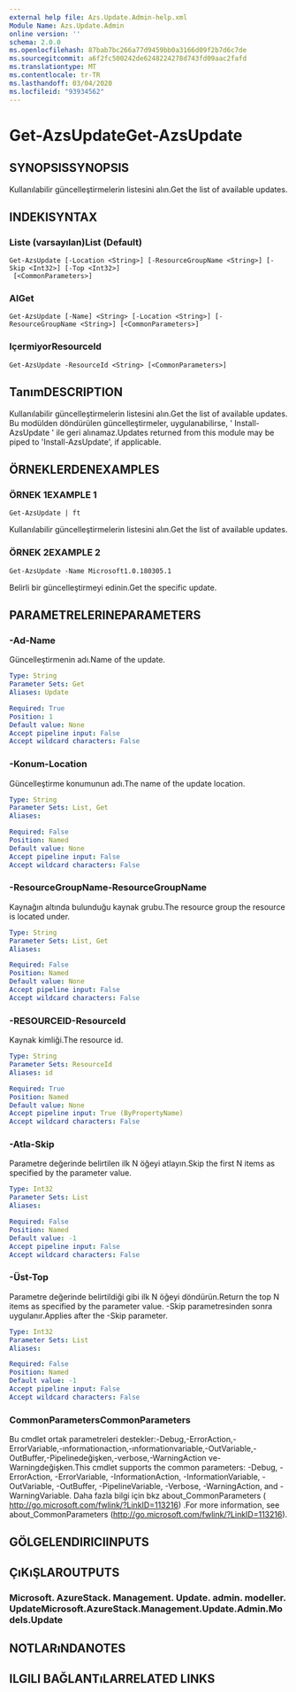 ```yaml
---
external help file: Azs.Update.Admin-help.xml
Module Name: Azs.Update.Admin
online version: ''
schema: 2.0.0
ms.openlocfilehash: 87bab7bc266a77d9459bb0a3166d09f2b7d6c7de
ms.sourcegitcommit: a6f2fc500242de6248224278d743fd09aac2fafd
ms.translationtype: MT
ms.contentlocale: tr-TR
ms.lasthandoff: 03/04/2020
ms.locfileid: "93934562"
---
```

# <span data-ttu-id="9d72b-101">Get-AzsUpdate</span><span class="sxs-lookup"><span data-stu-id="9d72b-101">Get-AzsUpdate</span></span>

## <span data-ttu-id="9d72b-102">SYNOPSIS</span><span class="sxs-lookup"><span data-stu-id="9d72b-102">SYNOPSIS</span></span>
<span data-ttu-id="9d72b-103">Kullanılabilir güncelleştirmelerin listesini alın.</span><span class="sxs-lookup"><span data-stu-id="9d72b-103">Get the list of available updates.</span></span>

## <span data-ttu-id="9d72b-104">INDEKI</span><span class="sxs-lookup"><span data-stu-id="9d72b-104">SYNTAX</span></span>

### <span data-ttu-id="9d72b-105">Liste (varsayılan)</span><span class="sxs-lookup"><span data-stu-id="9d72b-105">List (Default)</span></span>
```
Get-AzsUpdate [-Location <String>] [-ResourceGroupName <String>] [-Skip <Int32>] [-Top <Int32>]
 [<CommonParameters>]
```

### <span data-ttu-id="9d72b-106">Al</span><span class="sxs-lookup"><span data-stu-id="9d72b-106">Get</span></span>
```
Get-AzsUpdate [-Name] <String> [-Location <String>] [-ResourceGroupName <String>] [<CommonParameters>]
```

### <span data-ttu-id="9d72b-107">Içermiyor</span><span class="sxs-lookup"><span data-stu-id="9d72b-107">ResourceId</span></span>
```
Get-AzsUpdate -ResourceId <String> [<CommonParameters>]
```

## <span data-ttu-id="9d72b-108">Tanım</span><span class="sxs-lookup"><span data-stu-id="9d72b-108">DESCRIPTION</span></span>
<span data-ttu-id="9d72b-109">Kullanılabilir güncelleştirmelerin listesini alın.</span><span class="sxs-lookup"><span data-stu-id="9d72b-109">Get the list of available updates.</span></span> <span data-ttu-id="9d72b-110">Bu modülden döndürülen güncelleştirmeler, uygulanabilirse, ' Install-AzsUpdate ' ile geri alınamaz.</span><span class="sxs-lookup"><span data-stu-id="9d72b-110">Updates returned from this module may be piped to 'Install-AzsUpdate', if applicable.</span></span>

## <span data-ttu-id="9d72b-111">ÖRNEKLERDEN</span><span class="sxs-lookup"><span data-stu-id="9d72b-111">EXAMPLES</span></span>

### <span data-ttu-id="9d72b-112">ÖRNEK 1</span><span class="sxs-lookup"><span data-stu-id="9d72b-112">EXAMPLE 1</span></span>
```
Get-AzsUpdate | ft
```

<span data-ttu-id="9d72b-113">Kullanılabilir güncelleştirmelerin listesini alın.</span><span class="sxs-lookup"><span data-stu-id="9d72b-113">Get the list of available updates.</span></span>

### <span data-ttu-id="9d72b-114">ÖRNEK 2</span><span class="sxs-lookup"><span data-stu-id="9d72b-114">EXAMPLE 2</span></span>
```
Get-AzsUpdate -Name Microsoft1.0.180305.1
```

<span data-ttu-id="9d72b-115">Belirli bir güncelleştirmeyi edinin.</span><span class="sxs-lookup"><span data-stu-id="9d72b-115">Get the specific update.</span></span>

## <span data-ttu-id="9d72b-116">PARAMETRELERINE</span><span class="sxs-lookup"><span data-stu-id="9d72b-116">PARAMETERS</span></span>

### <span data-ttu-id="9d72b-117">-Ad</span><span class="sxs-lookup"><span data-stu-id="9d72b-117">-Name</span></span>
<span data-ttu-id="9d72b-118">Güncelleştirmenin adı.</span><span class="sxs-lookup"><span data-stu-id="9d72b-118">Name of the update.</span></span>

```yaml
Type: String
Parameter Sets: Get
Aliases: Update

Required: True
Position: 1
Default value: None
Accept pipeline input: False
Accept wildcard characters: False
```

### <span data-ttu-id="9d72b-119">-Konum</span><span class="sxs-lookup"><span data-stu-id="9d72b-119">-Location</span></span>
<span data-ttu-id="9d72b-120">Güncelleştirme konumunun adı.</span><span class="sxs-lookup"><span data-stu-id="9d72b-120">The name of the update location.</span></span>

```yaml
Type: String
Parameter Sets: List, Get
Aliases:

Required: False
Position: Named
Default value: None
Accept pipeline input: False
Accept wildcard characters: False
```

### <span data-ttu-id="9d72b-121">-ResourceGroupName</span><span class="sxs-lookup"><span data-stu-id="9d72b-121">-ResourceGroupName</span></span>
<span data-ttu-id="9d72b-122">Kaynağın altında bulunduğu kaynak grubu.</span><span class="sxs-lookup"><span data-stu-id="9d72b-122">The resource group the resource is located under.</span></span>

```yaml
Type: String
Parameter Sets: List, Get
Aliases:

Required: False
Position: Named
Default value: None
Accept pipeline input: False
Accept wildcard characters: False
```

### <span data-ttu-id="9d72b-123">-RESOURCEID</span><span class="sxs-lookup"><span data-stu-id="9d72b-123">-ResourceId</span></span>
<span data-ttu-id="9d72b-124">Kaynak kimliği.</span><span class="sxs-lookup"><span data-stu-id="9d72b-124">The resource id.</span></span>

```yaml
Type: String
Parameter Sets: ResourceId
Aliases: id

Required: True
Position: Named
Default value: None
Accept pipeline input: True (ByPropertyName)
Accept wildcard characters: False
```

### <span data-ttu-id="9d72b-125">-Atla</span><span class="sxs-lookup"><span data-stu-id="9d72b-125">-Skip</span></span>
<span data-ttu-id="9d72b-126">Parametre değerinde belirtilen ilk N öğeyi atlayın.</span><span class="sxs-lookup"><span data-stu-id="9d72b-126">Skip the first N items as specified by the parameter value.</span></span>

```yaml
Type: Int32
Parameter Sets: List
Aliases:

Required: False
Position: Named
Default value: -1
Accept pipeline input: False
Accept wildcard characters: False
```

### <span data-ttu-id="9d72b-127">-Üst</span><span class="sxs-lookup"><span data-stu-id="9d72b-127">-Top</span></span>
<span data-ttu-id="9d72b-128">Parametre değerinde belirtildiği gibi ilk N öğeyi döndürün.</span><span class="sxs-lookup"><span data-stu-id="9d72b-128">Return the top N items as specified by the parameter value.</span></span>
<span data-ttu-id="9d72b-129">-Skip parametresinden sonra uygulanır.</span><span class="sxs-lookup"><span data-stu-id="9d72b-129">Applies after the -Skip parameter.</span></span>

```yaml
Type: Int32
Parameter Sets: List
Aliases:

Required: False
Position: Named
Default value: -1
Accept pipeline input: False
Accept wildcard characters: False
```

### <span data-ttu-id="9d72b-130">CommonParameters</span><span class="sxs-lookup"><span data-stu-id="9d72b-130">CommonParameters</span></span>
<span data-ttu-id="9d72b-131">Bu cmdlet ortak parametreleri destekler:-Debug,-ErrorAction,-ErrorVariable,-ınformationaction,-ınformationvariable,-OutVariable,-OutBuffer,-Pipelinedeğişken,-verbose,-WarningAction ve-Warningdeğişken.</span><span class="sxs-lookup"><span data-stu-id="9d72b-131">This cmdlet supports the common parameters: -Debug, -ErrorAction, -ErrorVariable, -InformationAction, -InformationVariable, -OutVariable, -OutBuffer, -PipelineVariable, -Verbose, -WarningAction, and -WarningVariable.</span></span> <span data-ttu-id="9d72b-132">Daha fazla bilgi için bkz about_CommonParameters ( http://go.microsoft.com/fwlink/?LinkID=113216) .</span><span class="sxs-lookup"><span data-stu-id="9d72b-132">For more information, see about_CommonParameters (http://go.microsoft.com/fwlink/?LinkID=113216).</span></span>

## <span data-ttu-id="9d72b-133">GÖLGELENDIRICI</span><span class="sxs-lookup"><span data-stu-id="9d72b-133">INPUTS</span></span>

## <span data-ttu-id="9d72b-134">ÇıKıŞLAR</span><span class="sxs-lookup"><span data-stu-id="9d72b-134">OUTPUTS</span></span>

### <span data-ttu-id="9d72b-135">Microsoft. AzureStack. Management. Update. admin. modeller. Update</span><span class="sxs-lookup"><span data-stu-id="9d72b-135">Microsoft.AzureStack.Management.Update.Admin.Models.Update</span></span>

## <span data-ttu-id="9d72b-136">NOTLARıNDA</span><span class="sxs-lookup"><span data-stu-id="9d72b-136">NOTES</span></span>

## <span data-ttu-id="9d72b-137">ILGILI BAĞLANTıLAR</span><span class="sxs-lookup"><span data-stu-id="9d72b-137">RELATED LINKS</span></span>
